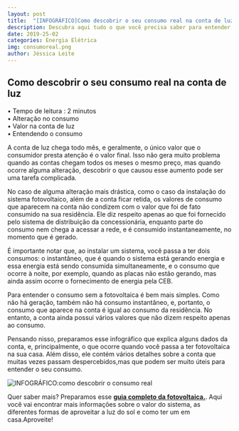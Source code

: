 ```yaml
---
layout: post
title:  "[INFOGRÁFICO]Como descobrir o seu consumo real na conta de luz"
description: Descubra aqui tudo o que você precisa saber para entender o seu consumo de energia
date: 2019-25-02
categories: Energia Elétrica
img: consumoreal.png
author: Jéssica Leite
---
```



<h2>Como descobrir o seu consumo real na conta de luz</h2>
  
•	Tempo de leitura : 2 minutos  
•	Alteração no consumo       
•	Valor na conta de luz  
•	Entendendo o consumo    

A conta de luz chega todo mês, e geralmente, o único valor que o consumidor presta atenção é o valor final. Isso não gera muito problema quando as contas chegam todos os meses o mesmo preço, mas quando ocorre alguma alteração, descobrir o que causou esse aumento pode ser uma tarefa complicada. 

No caso de alguma alteração mais drástica, como o caso da instalação do sistema fotovoltaico, além de a conta ficar retida, os valores de consumo que aparecem na conta não condizem com o valor que foi de fato consumido na sua residência. Ele diz respeito apenas ao que foi fornecido pelo sistema de distribuição da concessionária, enquanto parte do consumo nem chega a acessar a rede, e é consumido instantaneamente, no momento que é gerado.  

É importante notar que, ao instalar um sistema, você passa a ter dois consumos: o instantâneo, que é quando o sistema está gerando energia e essa energia está sendo consumida simultaneamente, e o consumo que ocorre à noite, por exemplo, quando as placas não estão gerando, mas ainda assim ocorre o fornecimento de energia pela CEB.

Para entender o consumo sem a fotovoltaica é bem mais simples. Como não há geração, também não há consumo instantâneo, e, portanto, o consumo que aparece na conta é igual ao consumo da residência. No entanto, a conta ainda possui vários valores que não dizem respeito apenas ao consumo. 

Pensando nisso, preparamos esse infográfico que explica alguns dados da conta, e, principalmente, o que ocorre quando você passa a ter fotovoltaica na sua casa. Além disso, ele contém vários detalhes sobre a conta que muitas vezes passam despercebidos,mas que podem ser muito úteis para entender o seu consumo.

![INFOGRÁFICO:como descobrir o consumo real](https://d335luupugsy2.cloudfront.net/cms/files/68769/1551104385Infografico-_Atila_1.png)


Quer saber mais? Preparamos esse **[guia completo da fotovoltaica.](https://conteudo.primariaenergia.com/e-book-guia-da-fotovoltaica)**. Aqui você vai encontrar mais informações sobre o valor do sistema, as diferentes formas de aproveitar a luz do sol e como ter um em casa.Aproveite!


<script type="text/javascript" src="https://d335luupugsy2.cloudfront.net/js/rdstation-forms/stable/rdstation-forms.min.js"></script> <script type="text/javascript"> new RDStationForms('fotovoltaica-9597695d2315975f3c68-html', 'UA-113322286-1').createForm(); </script>
